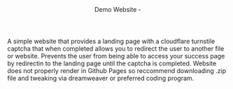</html>
<header>Demo Website &dash;</header>
<body>A simple website that provides a landing page with a cloudflare turnstile captcha that when completed allows you to redirect the user to another file or website. Prevents the user from being able to access your success page by redirectin to the landing page until the captcha is completed. Website does not properly render in Github Pages so reccommend downloading .zip file and tweaking via dreamweaver or preferred coding program.</body>
</html>
